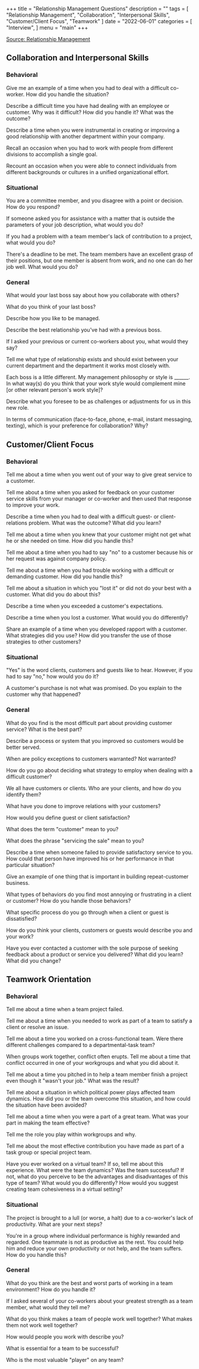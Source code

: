 +++
title = "Relationship Management Questions"
description = ""
tags = [
    "Relationship Management",
    "Collaboration",
    "Interpersonal Skills",
    "Customer/Client Focus",
    "Teamwork"
]
date = "2022-06-01"
categories = [
    "Interview",
]
menu = "main"
+++

[Source: Relationship Management](https://www.shrm.org/resourcesandtools/tools-and-samples/interview-questions/pages/relationshipmanagement.aspx)                     
                                                             

## Collaboration and Interpersonal Skills 

### Behavioral

Give me an example of a time when you had to deal with a difficult co-worker. How did you handle the situation?

Describe a difficult time you have had dealing with an employee or customer. Why was it difficult? How did you handle it? What was the outcome?

Describe a time when you were instrumental in creating or improving a good relationship with another department within your company.

Recall an occasion when you had to work with people from different divisions to accomplish a single goal.

Recount an occasion when you were able to connect individuals from different backgrounds or cultures in a unified organizational effort.


###  Situational

You are a committee member, and you disagree with a point or decision. How do you respond?

If someone asked you for assistance with a matter that is outside the parameters of your job description, what would you do?

If you had a problem with a team member's lack of contribution to a project, what would you do?

There's a deadline to be met. The team members have an excellent grasp of their positions, but one member is absent from work, and no one can do her job well. What would you do?


###  General 

What would your last boss say about how you collaborate with others?

What do you think of your last boss?

Describe how you like to be managed.

Describe the best relationship you've had with a previous boss.

If I asked your previous or current co-workers about you, what would they say? 

Tell me what type of relationship exists and should exist between your current department and the department it works most closely with.

Each boss is a little different. My management philosophy or style is ______. In what way(s) do you think that your work style would complement mine [or other relevant person's work style]?

Describe what you foresee to be as challenges or adjustments for us in this new role.

In terms of communication (face-to-face, phone, e-mail, instant messaging, texting), which is your preference for collaboration? Why?


## Customer/Client Focus

###  Behavioral

Tell me about a time when you went out of your way to give great service to a customer.

Tell me about a time when you asked for feedback on your customer service skills from your manager or co-worker and then used that response to improve your work.

Describe a time when you had to deal with a difficult guest- or client-relations problem. What was the outcome? What did you learn?

Tell me about a time when you knew that your customer might not get what he or she needed on time. How did you handle this?

Tell me about a time when you had to say "no" to a customer because his or her request was against company policy.

Tell me about a time when you had trouble working with a difficult or demanding customer. How did you handle this?

Tell me about a situation in which you "lost it" or did not do your best with a customer. What did you do about this?

Describe a time when you exceeded a customer's expectations.

Describe a time when you lost a customer. What would you do differently?

Share an example of a time when you developed rapport with a customer. What strategies did you use? How did you transfer the use of those strategies to other customers?


### Situational

"Yes" is the word clients, customers and guests like to hear. However, if you had to say "no," how would you do it?

A customer's purchase is not what was promised. Do you explain to the customer why that happened?


### General

What do you find is the most difficult part about providing customer service? What is the best part?

Describe a process or system that you improved so customers would be better served.

When are policy exceptions to customers warranted? Not warranted?

How do you go about deciding what strategy to employ when dealing with a difficult customer?

We all have customers or clients. Who are your clients, and how do you identify them?

What have you done to improve relations with your customers?

How would you define guest or client satisfaction?

What does the term "customer" mean to you?

What does the phrase "servicing the sale" mean to you?

Describe a time when someone failed to provide satisfactory service to you. How could that person have improved his or her performance in that particular situation?

Give an example of one thing that is important in building repeat-customer business.

What types of behaviors do you find most annoying or frustrating in a client or customer? How do you handle those behaviors?

What specific process do you go through when a client or guest is dissatisfied?

How do you think your clients, customers or guests would describe you and your work?

Have you ever contacted a customer with the sole purpose of seeking feedback about a product or service you delivered? What did you learn? What did you change?


## Teamwork Orientation

### Behavioral

Tell me about a time when a team project failed.

Tell me about a time when you needed to work as part of a team to satisfy a client or resolve an issue.

Tell me about a time you worked on a cross-functional team. Were there different challenges compared to a departmental-task team?

When groups work together, conflict often erupts. Tell me about a time that conflict occurred in one of your workgroups and what you did about it.

Tell me about a time you pitched in to help a team member finish a project even though it "wasn't your job." What was the result?

Tell me about a situation in which political power plays affected team dynamics. How did you or the team overcome this situation, and how could the situation have been avoided?

Tell me about a time when you were a part of a great team. What was your part in making the team effective?

Tell me the role you play within workgroups and why.

Tell me about the most effective contribution you have made as part of a task group or special project team.

Have you ever worked on a virtual team? If so, tell me about this experience. What were the team dynamics? Was the team successful? If not, what do you perceive to be the advantages and disadvantages of this type of team? What would you do differently? How would you suggest creating team cohesiveness in a virtual setting?


### Situational

The project is brought to a lull (or worse, a halt) due to a co-worker's lack of productivity. What are your next steps?

You're in a group where individual performance is highly rewarded and regarded. One teammate is not as productive as the rest. You could help him and reduce your own productivity or not help, and the team suffers. How do you handle this?


### General

What do you think are the best and worst parts of working in a team environment? How do you handle it?

If I asked several of your co-workers about your greatest strength as a team member, what would they tell me?

What do you think makes a team of people work well together? What makes them not work well together?

How would people you work with describe you?

What is essential for a team to be successful?

Who is the most valuable "player" on any team?